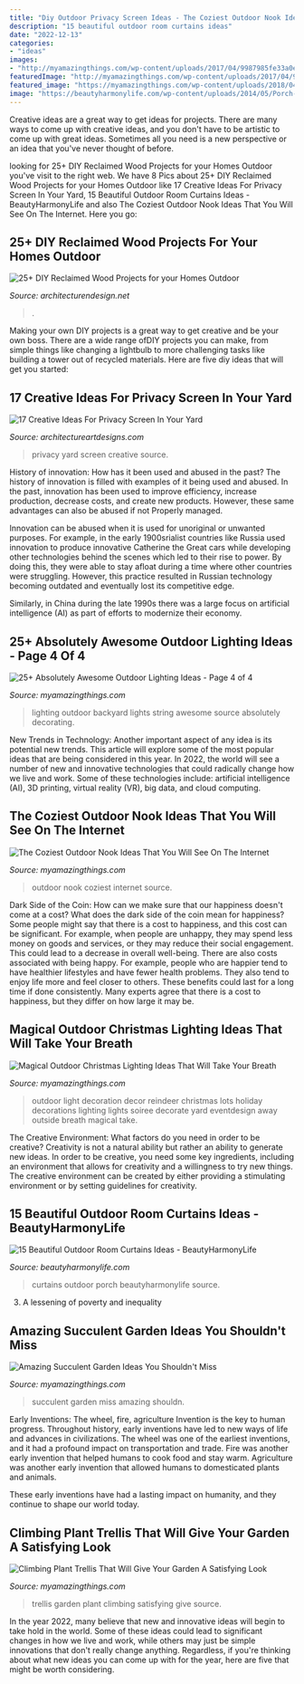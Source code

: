 ```yaml
---
title: "Diy Outdoor Privacy Screen Ideas - The Coziest Outdoor Nook Ideas That You Will See On The Internet"
description: "15 beautiful outdoor room curtains ideas"
date: "2022-12-13"
categories:
- "ideas"
images:
- "http://myamazingthings.com/wp-content/uploads/2017/04/9987985fe33a0ef266b8a3d5f951009f.jpg"
featuredImage: "http://myamazingthings.com/wp-content/uploads/2017/04/9987985fe33a0ef266b8a3d5f951009f.jpg"
featured_image: "https://myamazingthings.com/wp-content/uploads/2018/04/outdoor-nook-.jpg"
image: "https://beautyharmonylife.com/wp-content/uploads/2014/05/Porch-with-Curtains-6_wm1.jpg"
---
```



Creative ideas are a great way to get ideas for projects. There are many ways to come up with creative ideas, and you don't have to be artistic to come up with great ideas. Sometimes all you need is a new perspective or an idea that you've never thought of before.

	

		
looking for 25+ DIY Reclaimed Wood Projects for your Homes Outdoor you've visit to the right web. We have 8 Pics about 25+ DIY Reclaimed Wood Projects for your Homes Outdoor like 17 Creative Ideas For Privacy Screen In Your Yard, 15 Beautiful Outdoor Room Curtains Ideas - BeautyHarmonyLife and also The Coziest Outdoor Nook Ideas That You Will See On The Internet. Here you go:
		
    
## 25+ DIY Reclaimed Wood Projects For Your Homes Outdoor

<img loading=lazy src="https://cdn.architecturendesign.net/wp-content/uploads/2015/05/AD-Outdoor-Reclaimed-Wood-Projects-11.jpg" onerror="this.onerror=null;this.src='https://tse4.mm.bing.net/th?id=OIP.kihyU5yHdeqFLnsx8CGHJwHaOS&amp;pid=15.1';" alt="25+ DIY Reclaimed Wood Projects for your Homes Outdoor">

_Source: architecturendesign.net_

>. 

	

Making your own DIY projects is a great way to get creative and be your own boss. There are a wide range ofDIY projects you can make, from simple things like changing a lightbulb to more challenging tasks like building a tower out of recycled materials. Here are five diy ideas that will get you started: 

    
## 17 Creative Ideas For Privacy Screen In Your Yard

<img loading=lazy src="https://www.architectureartdesigns.com/wp-content/uploads/2016/07/3-60.jpg" onerror="this.onerror=null;this.src='https://tse2.mm.bing.net/th?id=OIP.3lK1v3RIBVUFTD1TcqNMSgHaJ3&amp;pid=15.1';" alt="17 Creative Ideas For Privacy Screen In Your Yard">

_Source: architectureartdesigns.com_

>privacy yard screen creative source. 

	

History of innovation: How has it been used and abused in the past?
The history of innovation is filled with examples of it being used and abused. In the past, innovation has been used to improve efficiency, increase production, decrease costs, and create new products. However, these same advantages can also be abused if not Properly managed.

Innovation can be abused when it is used for unoriginal or unwanted purposes. For example, in the early 1900srialist countries like Russia used innovation to produce innovative Catherine the Great cars while developing other technologies behind the scenes which led to their rise to power. By doing this, they were able to stay afloat during a time where other countries were struggling. However, this practice resulted in Russian technology becoming outdated and eventually lost its competitive edge. 

Similarly, in China during the late 1990s there was a large focus on artificial intelligence (AI) as part of efforts to modernize their economy.

    
## 25+ Absolutely Awesome Outdoor Lighting Ideas - Page 4 Of 4

<img loading=lazy src="http://myamazingthings.com/wp-content/uploads/2016/11/decorating-your-backyard-with-string-lights-683x1024.jpg" onerror="this.onerror=null;this.src='https://tse1.mm.bing.net/th?id=OIP.3C-2uvH1pLnOP_QHjHbjewHaLG&amp;pid=15.1';" alt="25+ Absolutely Awesome Outdoor Lighting Ideas - Page 4 of 4">

_Source: myamazingthings.com_

>lighting outdoor backyard lights string awesome source absolutely decorating. 

	

New Trends in Technology: Another important aspect of any idea is its potential new trends. This article will explore some of the most popular ideas that are being considered in this year.
In 2022, the world will see a number of new and innovative technologies that could radically change how we live and work. Some of these technologies include: artificial intelligence (AI), 3D printing, virtual reality (VR), big data, and cloud computing.

    
## The Coziest Outdoor Nook Ideas That You Will See On The Internet

<img loading=lazy src="https://myamazingthings.com/wp-content/uploads/2018/04/outdoor-nook-.jpg" onerror="this.onerror=null;this.src='https://tse3.mm.bing.net/th?id=OIP.CKi_tNhrIFYV5yebU8xn1AHaJ4&amp;pid=15.1';" alt="The Coziest Outdoor Nook Ideas That You Will See On The Internet">

_Source: myamazingthings.com_

>outdoor nook coziest internet source. 

	

Dark Side of the Coin: How can we make sure that our happiness doesn't come at a cost?
What does the dark side of the coin mean for happiness?
Some people might say that there is a cost to happiness, and this cost can be significant. For example, when people are unhappy, they may spend less money on goods and services, or they may reduce their social engagement. This could lead to a decrease in overall well-being.
There are also costs associated with being happy. For example, people who are happier tend to have healthier lifestyles and have fewer health problems. They also tend to enjoy life more and feel closer to others. These benefits could last for a long time if done consistently.
Many experts agree that there is a cost to happiness, but they differ on how large it may be.

    
## Magical Outdoor Christmas Lighting Ideas That Will Take Your Breath

<img loading=lazy src="http://myamazingthings.com/wp-content/uploads/2016/12/reindeer.jpg" onerror="this.onerror=null;this.src='https://tse1.mm.bing.net/th?id=OIP.-G462sMY9w6CN3FYhEuKBAHaKu&amp;pid=15.1';" alt="Magical Outdoor Christmas Lighting Ideas That Will Take Your Breath">

_Source: myamazingthings.com_

>outdoor light decoration decor reindeer christmas lots holiday decorations lighting lights soiree decorate yard eventdesign away outside breath magical take. 

	

The Creative Environment: What factors do you need in order to be creative?
Creativity is not a natural ability but rather an ability to generate new ideas. In order to be creative, you need some key ingredients, including an environment that allows for creativity and a willingness to try new things. The creative environment can be created by either providing a stimulating environment or by setting guidelines for creativity.

    
## 15 Beautiful Outdoor Room Curtains Ideas - BeautyHarmonyLife

<img loading=lazy src="https://beautyharmonylife.com/wp-content/uploads/2014/05/Porch-with-Curtains-6_wm1.jpg" onerror="this.onerror=null;this.src='https://tse1.mm.bing.net/th?id=OIP.Bz04R-8mB3cgscJhn5xb9AHaIk&amp;pid=15.1';" alt="15 Beautiful Outdoor Room Curtains Ideas - BeautyHarmonyLife">

_Source: beautyharmonylife.com_

>curtains outdoor porch beautyharmonylife source. 

	

3. A lessening of poverty and inequality 

    
## Amazing Succulent Garden Ideas You Shouldn&#039;t Miss

<img loading=lazy src="https://myamazingthings.com/wp-content/uploads/2017/04/succulents.jpg" onerror="this.onerror=null;this.src='https://tse2.mm.bing.net/th?id=OIP.39KkMY20fjxQX7ayw8h8pwHaLH&amp;pid=15.1';" alt="Amazing Succulent Garden Ideas You Shouldn&#039;t Miss">

_Source: myamazingthings.com_

>succulent garden miss amazing shouldn. 

	

Early Inventions: The wheel, fire, agriculture
Invention is the key to human progress. Throughout history, early inventions have led to new ways of life and advances in civilizations.
The wheel was one of the earliest inventions, and it had a profound impact on transportation and trade. Fire was another early invention that helped humans to cook food and stay warm. Agriculture was another early invention that allowed humans to domesticated plants and animals.

These early inventions have had a lasting impact on humanity, and they continue to shape our world today.

    
## Climbing Plant Trellis That Will Give Your Garden A Satisfying Look

<img loading=lazy src="http://myamazingthings.com/wp-content/uploads/2017/04/9987985fe33a0ef266b8a3d5f951009f.jpg" onerror="this.onerror=null;this.src='https://tse3.mm.bing.net/th?id=OIP.jgXdN4DC1vEjZf_2FgdHQQHaLh&amp;pid=15.1';" alt="Climbing Plant Trellis That Will Give Your Garden A Satisfying Look">

_Source: myamazingthings.com_

>trellis garden plant climbing satisfying give source. 

	

In the year 2022, many believe that new and innovative ideas will begin to take hold in the world. Some of these ideas could lead to significant changes in how we live and work, while others may just be simple innovations that don't really change anything. Regardless, if you're thinking about what new ideas you can come up with for the year, here are five that might be worth considering.

